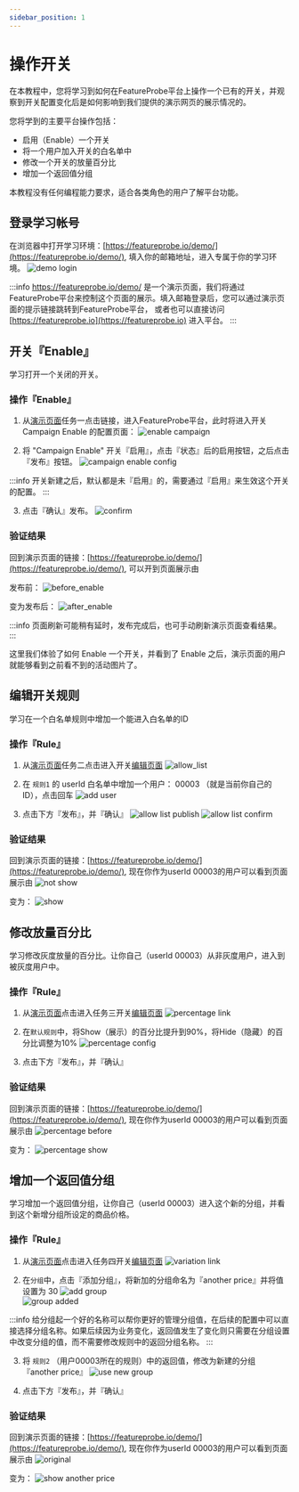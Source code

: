 ```yaml
---
sidebar_position: 1
---
```


# 操作开关

在本教程中，您将学习到如何在FeatureProbe平台上操作一个已有的开关，并观察到开关配置变化后是如何影响到我们提供的演示网页的展示情况的。

您将学到的主要平台操作包括：
* 启用（Enable）一个开关
* 将一个用户加入开关的白名单中
* 修改一个开关的放量百分比
* 增加一个返回值分组

本教程没有任何编程能力要求，适合各类角色的用户了解平台功能。

## 登录学习帐号

在浏览器中打开学习环境：[https://featureprobe.io/demo/](https://featureprobe.io/demo/), 填入你的邮箱地址，进入专属于你的学习环境。
![demo login](../../../../../pictures/demo_login_cn.png)

:::info
https://featureprobe.io/demo/ 是一个演示页面，我们将通过FeatureProbe平台来控制这个页面的展示。填入邮箱登录后，您可以通过演示页面的提示链接跳转到FeatureProbe平台，
或者也可以直接访问 [https://featureprobe.io](https://featureprobe.io) 进入平台。
:::

## 开关『Enable』

学习打开一个关闭的开关。

### 操作『Enable』

1. 从[演示页面](https://featureprobe.io/demo/)任务一点击链接，进入FeatureProbe平台，此时将进入开关 Campaign Enable 的配置页面：
![enable campaign](../../../../../pictures/demo_enable_cn.png)

2. 将 "Campaign Enable" 开关『启用』，点击『状态』后的启用按钮，之后点击『发布』按钮。
![campaign enable config](../../../../../pictures/demo_campaign_enable_publish_cn.png)

:::info 
开关新建之后，默认都是未『启用』的，需要通过『启用』来生效这个开关的配置。
:::

3. 点击『确认』发布。
![confirm](../../../../../pictures/demo_enable_confirm_publish_cn.png)

### 验证结果

回到演示页面的链接：[https://featureprobe.io/demo/](https://featureprobe.io/demo/), 可以开到页面展示由

发布前：
![before_enable](../../../../../pictures/demo_enable_before_action_cn.png)

变为发布后：
![after_enable](../../../../../pictures/demo_enable_after_action_cn.png)

:::info
页面刷新可能稍有延时，发布完成后，也可手动刷新演示页面查看结果。
:::

这里我们体验了如何 Enable 一个开关，并看到了 Enable 之后，演示页面的用户就能够看到之前看不到的活动图片了。

## 编辑开关规则

学习在一个白名单规则中增加一个能进入白名单的ID

### 操作『Rule』

1. 从[演示页面](https://featureprobe.io/demo/)任务二点击进入开关[编辑页面](https://featureprobe.io/My_Project/online/campaign_allow_list/targeting)
![allow_list](../../../../../pictures/demo_allow_list_link_cn.png)

2. 在 `规则1` 的 userId 白名单中增加一个用户： 00003 （就是当前你自己的ID），点击回车
![add user](../../../../../pictures/allow_list_add_00003.png)

3. 点击下方『发布』，并『确认』
![allow list publish](../../../../../pictures/allow_list_publish_cn.png)
![allow list confirm](../../../../../pictures/allow_list_confirm_cn.png)

### 验证结果

回到演示页面的链接：[https://featureprobe.io/demo/](https://featureprobe.io/demo/), 现在你作为userId 00003的用户可以看到页面展示由
![not show](../../../../../pictures/demo_allow_list_not_show_cn.png)

变为：
![show](../../../../../pictures/demo_allow_list_show_cn.png)

## 修改放量百分比

学习修改灰度放量的百分比。让你自己（userId 00003）从非灰度用户，进入到被灰度用户中。

### 操作『Rule』

1. 从[演示页面](https://featureprobe.io/demo/)点击进入任务三开关[编辑页面](https://featureprobe.io/My_Project/online/campaign_percentage_rollout/targeting)
![percentage link](../../../../../pictures/demo_percentage_link_cn.png)

2. 在`默认规则`中，将Show（展示）的百分比提升到90%，将Hide（隐藏）的百分比调整为10%
![percentage config](../../../../../pictures/demo_percentage_publish_cn.png)

3. 点击下方『发布』，并『确认』

### 验证结果

回到演示页面的链接：[https://featureprobe.io/demo/](https://featureprobe.io/demo/), 现在你作为userId 00003的用户可以看到页面展示由
![percentage before](../../../../../pictures/demo_percentage_not_show_cn.png)

变为：
![percentage show](../../../../../pictures/demo_percentage_after_cn.png)

## 增加一个返回值分组

学习增加一个返回值分组，让你自己（userId 00003）进入这个新的分组，并看到这个新增分组所设定的商品价格。

### 操作『Rule』

1. 从[演示页面](https://featureprobe.io/demo/)点击进入任务四开关[编辑页面](https://featureprobe.io/My_Project/online/promotion_campaign/targeting)
![variation link](../../../../../pictures/demo_variant_link_cn.png)   

2. 在`分组`中，点击『添加分组』，将新加的分组命名为『another price』并将值设置为 30
![add group](../../../../../pictures/demo_variant_add_group_cn.png)   
![group added](../../../../../pictures/demo_variant_group_3_added_cn.png)

:::info
给分组起一个好的名称可以帮你更好的管理分组值，在后续的配置中可以直接选择分组名称。如果后续因为业务变化，返回值发生了变化则只需要在分组设置中改变分组的值，而不需要修改规则中的返回分组名称。
:::

3. 将 `规则2` （用户00003所在的规则）中的返回值，修改为新建的分组『another price』
![use new group](../../../../../pictures/demo_variantion_return_another_cn.png)

4. 点击下方『发布』，并『确认』

### 验证结果

回到演示页面的链接：[https://featureprobe.io/demo/](https://featureprobe.io/demo/), 现在你作为userId 00003的用户可以看到页面展示由
![original](../../../../../pictures/demo_variant_orig_cn.png)

变为：
![show another price](../../../../../pictures/demo_variation_show_30_cn.png)